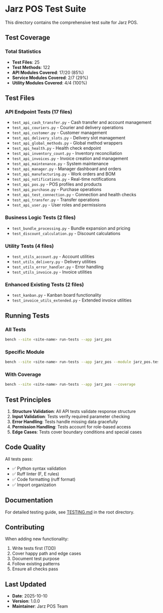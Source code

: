 # Jarz POS Test Suite

This directory contains the comprehensive test suite for Jarz POS.

## Test Coverage

### Total Statistics
- **Test Files**: 25
- **Test Methods**: 122
- **API Modules Covered**: 17/20 (85%)
- **Service Modules Covered**: 2/7 (29%)
- **Utility Modules Covered**: 4/4 (100%)

## Test Files

### API Endpoint Tests (17 files)
- `test_api_cash_transfer.py` - Cash transfer and account management
- `test_api_couriers.py` - Courier and delivery operations
- `test_api_customer.py` - Customer management
- `test_api_delivery_slots.py` - Delivery slot management
- `test_api_global_methods.py` - Global method wrappers
- `test_api_health.py` - Health check endpoint
- `test_api_inventory_count.py` - Inventory reconciliation
- `test_api_invoices.py` - Invoice creation and management
- `test_api_maintenance.py` - System maintenance
- `test_api_manager.py` - Manager dashboard and orders
- `test_api_manufacturing.py` - Work orders and BOM
- `test_api_notifications.py` - Real-time notifications
- `test_api_pos.py` - POS profiles and products
- `test_api_purchase.py` - Purchase operations
- `test_api_test_connection.py` - Connection and health checks
- `test_api_transfer.py` - Transfer operations
- `test_api_user.py` - User roles and permissions

### Business Logic Tests (2 files)
- `test_bundle_processing.py` - Bundle expansion and pricing
- `test_discount_calculation.py` - Discount calculations

### Utility Tests (4 files)
- `test_utils_account.py` - Account utilities
- `test_utils_delivery.py` - Delivery utilities
- `test_utils_error_handler.py` - Error handling
- `test_utils_invoice.py` - Invoice utilities

### Enhanced Existing Tests (2 files)
- `test_kanban.py` - Kanban board functionality
- `test_invoice_utils_extended.py` - Extended invoice utilities

## Running Tests

### All Tests
```bash
bench --site <site-name> run-tests --app jarz_pos
```

### Specific Module
```bash
bench --site <site-name> run-tests --app jarz_pos --module jarz_pos.tests.test_api_user
```

### With Coverage
```bash
bench --site <site-name> run-tests --app jarz_pos --coverage
```

## Test Principles

1. **Structure Validation**: All API tests validate response structure
2. **Input Validation**: Tests verify required parameter checking
3. **Error Handling**: Tests handle missing data gracefully
4. **Permission Handling**: Tests account for role-based access
5. **Edge Cases**: Tests cover boundary conditions and special cases

## Code Quality

All tests pass:
- ✅ Python syntax validation
- ✅ Ruff linter (F, E rules)
- ✅ Code formatting (ruff format)
- ✅ Import organization

## Documentation

For detailed testing guide, see [TESTING.md](../TESTING.md) in the root directory.

## Contributing

When adding new functionality:
1. Write tests first (TDD)
2. Cover happy path and edge cases
3. Document test purpose
4. Follow existing patterns
5. Ensure all checks pass

## Last Updated

- **Date**: 2025-10-10
- **Version**: 1.0.0
- **Maintainer**: Jarz POS Team
